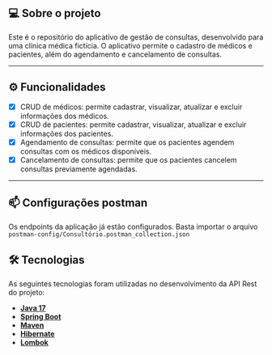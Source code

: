## 💻 Sobre o projeto

Este é o repositório do aplicativo de gestão de consultas, desenvolvido para uma clínica médica fictícia. O aplicativo permite o cadastro de médicos e pacientes, além do agendamento e cancelamento de consultas.

---

## ⚙️ Funcionalidades

- [x] CRUD de médicos: permite cadastrar, visualizar, atualizar e excluir informações dos médicos.
- [x] CRUD de pacientes: permite cadastrar, visualizar, atualizar e excluir informações dos pacientes.
- [x] Agendamento de consultas: permite que os pacientes agendem consultas com os médicos disponíveis.
- [x] Cancelamento de consultas: permite que os pacientes cancelem consultas previamente agendadas.

---

## 📫 Configurações postman

Os endpoints da aplicação já estão configurados. Basta importar o arquivo ``postman-config/Consultório.postman_collection.json``

## 🛠 Tecnologias

As seguintes tecnologias foram utilizadas no desenvolvimento da API Rest do projeto:

- **[Java 17](https://www.oracle.com/java)**
- **[Spring Boot](https://spring.io/projects/spring-boot)**
- **[Maven](https://maven.apache.org)**
- **[Hibernate](https://hibernate.org)**
- **[Lombok](https://projectlombok.org)**

